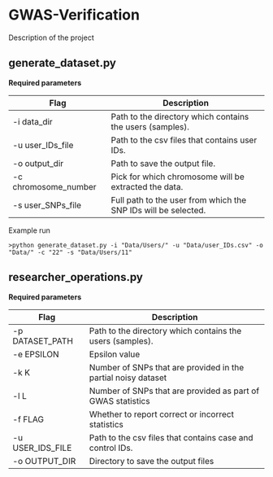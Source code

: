 # GWAS-Verification
Description of the project

## generate_dataset.py

__Required parameters__

Flag | Description 
--- | ---
-i data_dir |  Path to the directory which contains the users (samples).
-u user_IDs_file | Path to the csv files that contains user IDs.
-o output_dir | Path to save the output file.
-c chromosome_number | Pick for which chromosome will be extracted the data.
-s user_SNPs_file | Full path to the user from which the SNP IDs will be selected.


Example run
```
>python generate_dataset.py -i "Data/Users/" -u "Data/user_IDs.csv" -o "Data/" -c "22" -s "Data/Users/11"
```

## researcher_operations.py

__Required parameters__

Flag | Description 
--- | ---
-p DATASET_PATH |  Path to the directory which contains the users (samples).
-e EPSILON | Epsilon value
-k K | Number of SNPs that are provided in the partial noisy dataset
-l L | Number of SNPs that are provided as part of GWAS statistics
-f FLAG | Whether to report correct or incorrect statistics
-u USER_IDS_FILE | Path to the csv files that contains case and control IDs.
-o OUTPUT_DIR | Directory to save the output files
